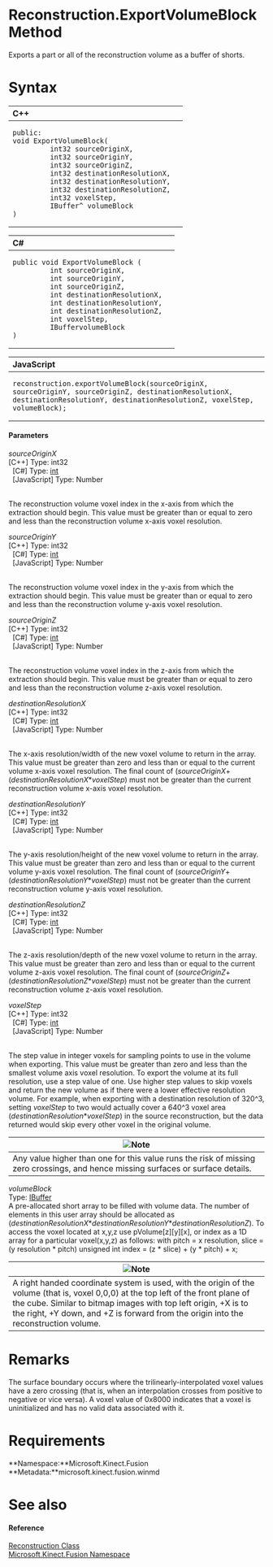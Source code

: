 Reconstruction.ExportVolumeBlock Method  
=======================================  

Exports a part or all of the reconstruction volume as a buffer of shorts. <span id="syntaxSection"></span>

Syntax  
======  

<table>
<colgroup>
<col width="100%" />
</colgroup>
<thead>
<tr class="header">
<th align="left">C++</th>
</tr>
</thead>
<tbody>
<tr class="odd">
<td align="left"><pre><code>public:  
void ExportVolumeBlock(  
         int32 sourceOriginX,  
         int32 sourceOriginY,  
         int32 sourceOriginZ,  
         int32 destinationResolutionX,  
         int32 destinationResolutionY,  
         int32 destinationResolutionZ,  
         int32 voxelStep,  
         IBuffer^ volumeBlock  
)</code></pre></td>
</tr>
</tbody>
</table>

<table>
<colgroup>
<col width="100%" />
</colgroup>
<thead>
<tr class="header">
<th align="left">C#</th>
</tr>
</thead>
<tbody>
<tr class="odd">
<td align="left"><pre><code>public void ExportVolumeBlock (  
         int sourceOriginX,  
         int sourceOriginY,  
         int sourceOriginZ,  
         int destinationResolutionX,  
         int destinationResolutionY,  
         int destinationResolutionZ,  
         int voxelStep,  
         IBuffervolumeBlock  
)</code></pre></td>
</tr>
</tbody>
</table>

<table>
<colgroup>
<col width="100%" />
</colgroup>
<thead>
<tr class="header">
<th align="left">JavaScript</th>
</tr>
</thead>
<tbody>
<tr class="odd">
<td align="left"><pre><code>reconstruction.exportVolumeBlock(sourceOriginX, sourceOriginY, sourceOriginZ, destinationResolutionX, destinationResolutionY, destinationResolutionZ, voxelStep, volumeBlock);</code></pre></td>
</tr>
</tbody>
</table>

<span id="ID4EG"></span>
#### Parameters  

*sourceOriginX*    
[C++] Type: int32  
  [C\#] Type: [int](http://msdn.microsoft.com/en-us/library/system.int32.aspx)  
  [JavaScript] Type: Number  
   

The reconstruction volume voxel index in the x-axis from which the extraction should begin. This value must be greater than or equal to zero and less than the reconstruction volume x-axis voxel resolution.  

*sourceOriginY*    
[C++] Type: int32  
  [C\#] Type: [int](http://msdn.microsoft.com/en-us/library/system.int32.aspx)  
  [JavaScript] Type: Number  
   

The reconstruction volume voxel index in the y-axis from which the extraction should begin. This value must be greater than or equal to zero and less than the reconstruction volume y-axis voxel resolution.  

*sourceOriginZ*    
[C++] Type: int32  
  [C\#] Type: [int](http://msdn.microsoft.com/en-us/library/system.int32.aspx)  
  [JavaScript] Type: Number  
   

The reconstruction volume voxel index in the z-axis from which the extraction should begin. This value must be greater than or equal to zero and less than the reconstruction volume z-axis voxel resolution.  

*destinationResolutionX*    
[C++] Type: int32  
  [C\#] Type: [int](http://msdn.microsoft.com/en-us/library/system.int32.aspx)  
  [JavaScript] Type: Number  
   

The x-axis resolution/width of the new voxel volume to return in the array. This value must be greater than zero and less than or equal to the current volume x-axis voxel resolution. The final count of (*sourceOriginX*+(*destinationResolutionX*\**voxelStep*) must not be greater than the current reconstruction volume x-axis voxel resolution.  

*destinationResolutionY*    
[C++] Type: int32  
  [C\#] Type: [int](http://msdn.microsoft.com/en-us/library/system.int32.aspx)  
  [JavaScript] Type: Number  
   

The y-axis resolution/height of the new voxel volume to return in the array. This value must be greater than zero and less than or equal to the current volume y-axis voxel resolution. The final count of (*sourceOriginY*+(*destinationResolutionY*\**voxelStep*) must not be greater than the current reconstruction volume y-axis voxel resolution.  

*destinationResolutionZ*    
[C++] Type: int32  
  [C\#] Type: [int](http://msdn.microsoft.com/en-us/library/system.int32.aspx)  
  [JavaScript] Type: Number  
   

The z-axis resolution/depth of the new voxel volume to return in the array. This value must be greater than zero and less than or equal to the current volume z-axis voxel resolution. The final count of (*sourceOriginZ*+(*destinationResolutionZ*\**voxelStep*) must not be greater than the current reconstruction volume z-axis voxel resolution.  

*voxelStep*    
[C++] Type: int32  
  [C\#] Type: [int](http://msdn.microsoft.com/en-us/library/system.int32.aspx)  
  [JavaScript] Type: Number  
   

The step value in integer voxels for sampling points to use in the volume when exporting. This value must be greater than zero and less than the smallest volume axis voxel resolution. To export the volume at its full resolution, use a step value of one. Use higher step values to skip voxels and return the new volume as if there were a lower effective resolution volume. For example, when exporting with a destination resolution of 320^3, setting *voxelStep* to two would actually cover a 640^3 voxel area (*destinationResolution*\**voxelStep*) in the source reconstruction, but the data returned would skip every other voxel in the original volume.  

| ![](../../../../../../resources/note.gif)Note                                                                                    |
|----------------------------------------------------------------------------------------------------------------------------------|
| Any value higher than one for this value runs the risk of missing zero crossings, and hence missing surfaces or surface details. |

*volumeBlock*    
Type: [IBuffer](http://msdn.microsoft.com/en-us/library/windows.storage.streams.ibuffer.aspx)  
 A pre-allocated short array to be filled with volume data. The number of elements in this user array should be allocated as (*destinationResolutionX*\**destinationResolutionY*\**destinationResolutionZ*). To access the voxel located at x,y,z use pVolume[z][y][x], or index as a 1D array for a particular voxel(x,y,z) as follows: with pitch = x resolution, slice = (y resolution \* pitch) unsigned int index = (z \* slice) + (y \* pitch) + x;  

| ![](../../../../../../resources/note.gif)Note                                                                                                                                                                                                                                                |
|----------------------------------------------------------------------------------------------------------------------------------------------------------------------------------------------------------------------------------------------------------------------------------------------|
| A right handed coordinate system is used, with the origin of the volume (that is, voxel 0,0,0) at the top left of the front plane of the cube. Similar to bitmap images with top left origin, +X is to the right, +Y down, and +Z is forward from the origin into the reconstruction volume. |

<span id="remarks"></span>

Remarks  
=======  

The surface boundary occurs where the trilinearly-interpolated voxel values have a zero crossing (that is, when an interpolation crosses from positive to negative or vice versa). A voxel value of 0x8000 indicates that a voxel is uninitialized and has no valid data associated with it.  

<span id="requirements"></span>

Requirements  
============  

**Namespace:**Microsoft.Kinect.Fusion  
**Metadata:**microsoft.kinect.fusion.winmd  

<span id="ID4EZD"></span>

See also  
========  

<span id="ID4E2D"></span>
#### Reference  

[Reconstruction Class](../../Reconstruction_Class.md)  
 [Microsoft.Kinect.Fusion Namespace](../../../Kinect.Fusion.md)  



<!--Please do not edit the data in the comment block below.-->
<!--
TOCTitle : ExportVolumeBlock Method
RLTitle : Reconstruction.ExportVolumeBlock Method
KeywordK : ExportVolumeBlock method
KeywordK : Reconstruction.ExportVolumeBlock method
KeywordF : Microsoft.Kinect.Fusion.Reconstruction.ExportVolumeBlock
KeywordF : Reconstruction.ExportVolumeBlock
KeywordF : ExportVolumeBlock
KeywordF : Microsoft.Kinect.Fusion.Reconstruction.ExportVolumeBlock(System.Int32,System.Int32,System.Int32,System.Int32,System.Int32,System.Int32,System.Int32,Windows.Storage.Streams.IBuffer)
KeywordA : M:Microsoft.Kinect.Fusion.Reconstruction.ExportVolumeBlock(System.Int32,System.Int32,System.Int32,System.Int32,System.Int32,System.Int32,System.Int32,Windows.Storage.Streams.IBuffer)
AssetID : M:Microsoft.Kinect.Fusion.Reconstruction.ExportVolumeBlock(System.Int32,System.Int32,System.Int32,System.Int32,System.Int32,System.Int32,System.Int32,Windows.Storage.Streams.IBuffer)
Locale : en-us
CommunityContent : 1
APIType : Managed
APILocation : microsoft.kinect.fusion.winmd
APIName : Microsoft.Kinect.Fusion.Reconstruction.ExportVolumeBlock
TargetOS : Windows
TopicType : kbSyntax
DevLang : VB
DevLang : CSharp
DevLang : JavaScript
DevLang : C++
DocSet : K4Wv2
ProjType : K4Wv2Proj
Technology : Kinect for Windows
Product : Kinect for Windows SDK v2
productversion : 20
-->
